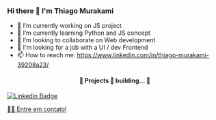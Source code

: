 ### Hi there 👋 I'm Thiago Murakami

- 🔭 I’m currently working on JS project
- 🌱 I’m currently learning Python and JS concept
- 👯 I’m looking to collaborate on Web development
- 🤔 I'm looking for a job with a UI / dev Frontend
- 📫 How to reach me: https://www.linkedin.com/in/thiago-murakami-39208a23/

<h4 align="center"> 
	🚧  Projects 🚀 building...  🚧
</h4>


[![Linkedin Badge](https://img.shields.io/badge/-Thiago-blue?style=flat-square&logo=Linkedin&logoColor=white&link=https://www.linkedin.com/in/thiago-murakami-39208a23/)](https://www.linkedin.com/in/thiago-murakami-39208a23/) 



[👋🏽 Entre em contato!](https://www.linkedin.com/in/thiago-murakami-39208a23/)
